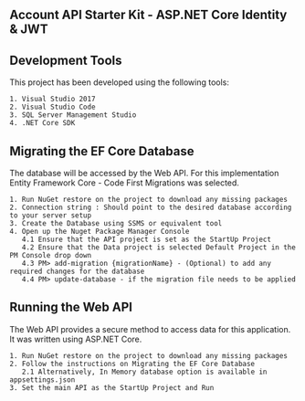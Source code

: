 ## Account API Starter Kit - ASP.NET Core Identity &amp; JWT

## Development Tools
This project has been developed using the following tools:

    1. Visual Studio 2017
    2. Visual Studio Code
    3. SQL Server Management Studio
    4. .NET Core SDK

## Migrating the EF Core Database

The database will be accessed by the Web API. For this implementation Entity Framework Core - Code First Migrations was selected.

    1. Run NuGet restore on the project to download any missing packages
    2. Connection string : Should point to the desired database according to your server setup
    3. Create the Database using SSMS or equivalent tool
    4. Open up the Nuget Package Manager Console
       4.1 Ensure that the API project is set as the StartUp Project 
       4.2 Ensure that the Data project is selected Default Project in the PM Console drop down
       4.3 PM> add-migration {migrationName} - (Optional) to add any required changes for the database
       4.4 PM> update-database - if the migration file needs to be applied


## Running the Web API

The Web API provides a secure method to access data for this application. It was written using ASP.NET Core.

    1. Run NuGet restore on the project to download any missing packages
    2. Follow the instructions on Migrating the EF Core Database
       2.1 Alternatively, In Memory database option is available in appsettings.json
    3. Set the main API as the StartUp Project and Run
